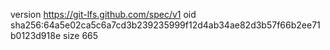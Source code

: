 version https://git-lfs.github.com/spec/v1
oid sha256:64a5e02ca5c6a7cd3b239235999f12d4ab34ae82d3b57f66b2ee71b0123d918e
size 665
